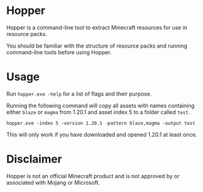 # Hopper

Hopper is a command-line tool to extract Minecraft resources for use in resource packs.

You should be familiar with the structure of resource packs and running command-line tools before using Hopper.

# Usage

Run `hopper.exe -help` for a list of flags and their purpose.

Running the following command will copy all assets with names containing either `blaze` or `magma` from 1.20.1 and asset index 5 to a folder called `test`.

```
hopper.exe -index 5 -version 1.20.1 -pattern blaze,magma -output test
```

This will only work if you have downloaded and opened 1.20.1 at least once.

# Disclaimer

Hopper is not an official Minecraft product and is not approved by or associated with Mojang or Microsoft.